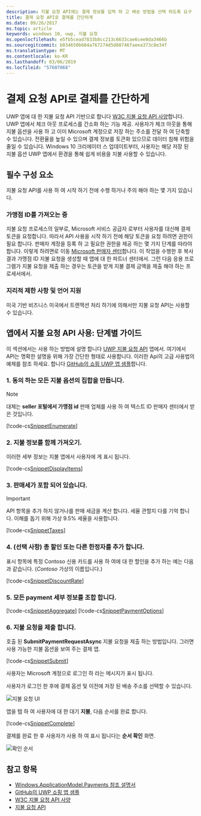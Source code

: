 ```yaml
---
description: 지불 요청 API에는 결제 정보를 입력 하 고 배송 방법을 선택 하도록 요구 하는 과정을 무시 하려면 UWP 앱에 대 한 통합된 솔루션을 제공 합니다.
title: 결제 요청 API로 결제를 간단하게
ms.date: 09/26/2017
ms.topic: article
keywords: windows 10, uwp, 지불 요청
ms.openlocfilehash: e5fb5cead7833b8cc213c6633cae6cee0da3466b
ms.sourcegitcommit: b034650b684a767274d5d88746faeea373c8e34f
ms.translationtype: MT
ms.contentlocale: ko-KR
ms.lasthandoff: 03/06/2019
ms.locfileid: "57607868"
---
```

# <a name="simplify-payments-with-the-payment-request-api"></a>결제 요청 API로 결제를 간단하게
UWP 앱에 대 한 지불 요청 API 기반으로 합니다 [W3C 지불 요청 API 사양](https://w3c.github.io/browser-payment-api/)합니다. UWP 앱에서 체크 아웃 프로세스를 간소화 하는 기능 제공. 사용자가 체크 아웃을 통해 지불 옵션을 사용 하 고 이미 Microsoft 계정으로 저장 하는 주소를 전달 하 여 단축할 수 있습니다. 전환율을 높일 수 있으며 결제 정보를 토큰화 있으므로 데이터 침해 위험을 줄일 수 있습니다. Windows 10 크리에이터 스 업데이트부터, 사용자는 해당 저장 된 지불 옵션 UWP 앱에서 환경을 통해 쉽게 비용을 지불 사용할 수 있습니다.

## <a name="prerequisites"></a>필수 구성 요소
지불 요청 API를 사용 하 여 시작 하기 전에 수행 하거나 주의 해야 하는 몇 가지 있습니다.

### <a name="getting-a-merchant-id"></a>가맹점 ID를 가져오는 중
지불 요청 프로세스의 일부로, Microsoft 서비스 공급자 로부터 사용자를 대신해 결제 토큰을 요청합니다. 따라서 API 사용을 시작 하기 전에 해당 토큰을 요청 하려면 권한이 필요 합니다.  판매자 계정을 등록 하 고 필요한 권한을 제공 하는 몇 가지 단계를 따라야 합니다. 이렇게 하려면로 이동 [Microsoft 판매자 센터](https://seller.microsoft.com/en-us/dashboard/registration/seller/?accountprogram=uwp)합니다. 이 작업을 수행한 후 복사 결과 가맹점 ID 지불 요청을 생성할 때 앱에 대 한 파트너 센터에서. 그런 다음 응용 프로그램가 지불 요청을 제출 하는 경우는 토큰을 받게 지불 결제 금액을 제출 해야 하는 프로세서에서.

### <a name="geographic-restrictions-and-language-support"></a>지리적 제한 사항 및 언어 지원
미국 기반 비즈니스 미국에서 트랜잭션 처리 하기에 의해서만 지불 요청 API는 사용할 수 있습니다.

## <a name="using-the-payment-request-api-in-your-app-step-by-step"></a>앱에서 지불 요청 API 사용: 단계별 가이드
이 섹션에서는 사용 하는 방법에 설명 합니다 [UWP 지불 요청 API](https://docs.microsoft.com/en-us/uwp/api/windows.applicationmodel.payments) 앱에서. 여기에서 API는 명확한 설명을 위해 가장 간단한 형태로 사용합니다. 이러한 Api의 고급 사용법의 예제를 참조 하세요. 합니다 [GitHub의 쇼핑 UWP 앱 샘플](https://github.com/Microsoft/Windows-appsample-shopping)합니다.

### <a name="1-create-a-set-of-all-the-payment-options-that-you-accept"></a>1. 동의 하는 모든 지불 옵션의 집합을 만듭니다.
> [!Note]
> 대체는 **seller 포털에서 가맹점 id** 판매 업체를 사용 하 여 텍스트 ID 판매자 센터에서 받은 것입니다.

[!code-cs[SnippetEnumerate](./code/PaymentsApiSample/PaymentsApiSample/MainPage.xaml.cs#SnippetEnumerate)]

### <a name="2-pull-the-payment-details-together"></a>2. 지불 정보를 함께 가져오기. 

이러한 세부 정보는 지불 앱에서 사용자에 게 표시 됩니다. 

[!code-cs[SnippetDisplayItems](./code/PaymentsApiSample/PaymentsApiSample/MainPage.xaml.cs#SnippetDisplayItems)]

### <a name="3-include-the-sales-tax"></a>3. 판매세가 포함 되어 있습니다. 

> [!Important]
> API 항목을 추가 하지 않거나를 판매 세금을 계산 합니다. 세율 관할지 다를 기억 합니다. 이해를 돕기 위해 가상 9.5% 세율을 사용합니다.

[!code-cs[SnippetTaxes](./code/PaymentsApiSample/PaymentsApiSample/MainPage.xaml.cs#SnippetTaxes)]

### <a name="4-optional--add-discounts-or-other-modifiers-to-the-total"></a>4. (선택 사항)  총 할인 또는 다른 한정자를 추가 합니다. 

표시 항목에 특정 Contoso 신용 카드를 사용 하 여에 대 한 할인을 추가 하는 예는 다음과 같습니다. (*Contoso* 가상의 이름입니다.)

[!code-cs[SnippetDiscountRate](./code/PaymentsApiSample/PaymentsApiSample/MainPage.xaml.cs#SnippetDiscountRate)]

### <a name="5-assemble-all-the-payment-details"></a>5. 모든 payment 세부 정보를 조합 합니다.

[!code-cs[SnippetAggregate](./code/PaymentsApiSample/PaymentsApiSample/MainPage.xaml.cs#SnippetAggregate)]
[!code-cs[SnippetPaymentOptions](./code/PaymentsApiSample/PaymentsApiSample/MainPage.xaml.cs#SnippetPaymentOptions)]

### <a name="6-submit-the-payment-request"></a>6. 지불 요청을 제출 합니다. 

호출 된 **SubmitPaymentRequestAsync** 지불 요청을 제출 하는 방법입니다. 그러면 사용 가능한 지불 옵션을 보여 주는 결제 앱.

[!code-cs[SnippetSubmit](./code/PaymentsApiSample/PaymentsApiSample/MainPage.xaml.cs#SnippetSubmit)]

사용자는 Microsoft 계정으로 로그인 하 라는 메시지가 표시 됩니다.

사용자가 로그인 한 후에 결제 옵션 및 이전에 저장 된 배송 주소를 선택할 수 있습니다.

![지불 요청 UI](./images/33.png "지불 요청 UI")

앱을 탭 하 여 사용자에 대 한 대기 **지불**, 다음 순서를 완료 합니다.

[!code-cs[SnippetComplete](./code/PaymentsApiSample/PaymentsApiSample/MainPage.xaml.cs#SnippetComplete)]

결제를 완료 한 후 사용자가 사용 하 여 표시 됩니다는 **순서 확인** 화면.

![확인 순서](./images/44.png "순서 확인 ")

## <a name="see-also"></a>참고 항목
- [Windows.ApplicationModel.Payments 참조 설명서](https://docs.microsoft.com/en-us/uwp/api/windows.applicationmodel.payments)
- [GitHub의 UWP 쇼핑 앱 샘플](https://github.com/Microsoft/Windows-appsample-shopping)
- [W3C 지불 요청 API 사양](https://www.w3.org/TR/payment-request/)
- [지불 요청 API ](https://docs.microsoft.com/en-us/microsoft-edge/dev-guide/device/payment-request-api)

